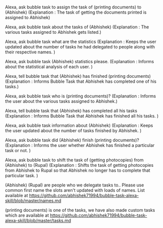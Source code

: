 Alexa, ask bubble task to assign the task of (printing documents) to (Abhishek)
(Explanation : The task of getting the documents printed is assigned to Abhishek)

Alexa, ask bubble task about the tasks of (Abhishek)
(Explanation : The various tasks assigned to Abhishek gets listed.) 

Alexa, ask bubble task what are the statistics
(Explanation : Keeps the user updated about the number of tasks he had delegated to people along with their respective names. )  

Alexa, ask bubble task (Abhishek) statistics please.
(Explanation : Informs about the statistical analysis of each user. )  

Alexa, tell bubble task that (Abhishek) has finished (printing documents)
(Explanation : Informs Bubble Task that Abhishek has completed one of his tasks.)

Alexa, ask bubble task who is (printing documents)?
(Explanation : Informs the user about the various tasks assigned to Abhishek.)


Alexa, tell bubble task that (Abhishek) has completed all his tasks
(Explanation : Informs Bubble Task that Abhishek has finished all his tasks. )

Alexa, ask bubble task information about (Abhishek)
(Explanation : Keeps the user updated about the number of tasks finished by Abhishek. )

Alexa, ask bubble task did (Abhishek) finish (printing documents)?
(Explanation : Informs the user  whether Abhishek has finished a particular task or not. )

Alexa, ask bubble task to shift the task of (getting photocopies) from (Abhishek) to (Rupal)
(Explanation : Shifts the task of getting photocopies from Abhishek to Rupal so that Abhishek no longer has to complete that particular task. )


(Abhishek) (Rupal) are people who we delegate tasks to.. Please use common first name the slots aren't updated with loads of names. List available at https://github.com/abhishek71994/bubble-task-alexa-skill/blob/master/names.md

(printing documents) is one of the tasks, we have also made custom tasks which are available at https://github.com/abhishek71994/bubble-task-alexa-skill/blob/master/tasks.md